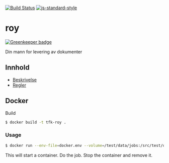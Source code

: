 [![Build Status](https://travis-ci.org/telemark/roy.svg?branch=master)](https://travis-ci.org/telemark/roy)
[![js-standard-style](https://img.shields.io/badge/code%20style-standard-brightgreen.svg?style=flat)](https://github.com/feross/standard)
# roy

[![Greenkeeper badge](https://badges.greenkeeper.io/telemark/roy.svg)](https://greenkeeper.io/)

Din mann for levering av dokumenter

## Innhold

- [Beskrivelse](docs/description.md)
- [Regler](docs/rules.md)

## Docker
Build

```sh
$ docker build -t tfk-roy .
```

### Usage
```sh
$ docker run --env-file=docker.env --volume=/test/data/jobs:/src/test/data/jobs --rm tfk-roy
```

This will start a container. Do the job. Stop the container and remove it.
